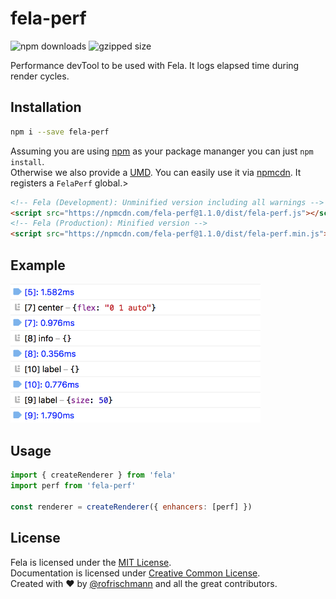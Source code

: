 # fela-perf

<img alt="npm downloads" src="https://img.shields.io/npm/dm/fela-perf.svg">
<img alt="gzipped size" src="https://img.shields.io/badge/gzipped-0.40kb-brightgreen.svg">

Performance devTool to be used with Fela. It logs elapsed time during render cycles.

## Installation
```sh
npm i --save fela-perf
```
Assuming you are using [npm](https://www.npmjs.com) as your package mananger you can just `npm install`.<br>
Otherwise we also provide a [UMD](https://github.com/umdjs/umd). You can easily use it via [npmcdn](https://npmcdn.com/). It registers a  `FelaPerf` global.>
```HTML
<!-- Fela (Development): Unminified version including all warnings -->
<script src="https://npmcdn.com/fela-perf@1.1.0/dist/fela-perf.js"></script>
<!-- Fela (Production): Minified version -->
<script src="https://npmcdn.com/fela-perf@1.1.0/dist/fela-perf.min.js"></script>
```

## Example
<img width="400" src="preview.png">

## Usage
```javascript
import { createRenderer } from 'fela'
import perf from 'fela-perf'

const renderer = createRenderer({ enhancers: [perf] })
```

## License
Fela is licensed under the [MIT License](http://opensource.org/licenses/MIT).<br>
Documentation is licensed under [Creative Common License](http://creativecommons.org/licenses/by/4.0/).<br>
Created with ♥ by [@rofrischmann](http://rofrischmann.de) and all the great contributors.

